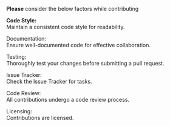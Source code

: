 <span sytle="color:pink;">**Please**</span> consider the below factors while contributing

**Code Style:**<br>
Maintain a consistent code style for readability.

Documentation:<br>
Ensure well-documented code for effective collaboration.

Testing:<br>
Thoroughly test your changes before submitting a pull request.

Issue Tracker:<br>
Check the Issue Tracker for tasks.

Code Review:<br>
All contributions undergo a code review process.

Licensing:<br>
Contributions are licensed.
